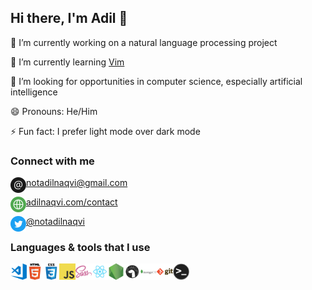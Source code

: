 ## Hi there, I'm Adil 👋

🔭 I’m currently working on a natural language processing project

🌱 I’m currently learning [Vim](https://www.vim.org/)

👯 I’m looking for opportunities in computer science, especially artificial intelligence

😄 Pronouns: He/Him

⚡ Fun fact: I prefer light mode over dark mode

### Connect with me

[<img align="left" alt="notadilnaqvi@gmail.com" height="25px" src="https://github.com/notadilnaqvi/portfolio-website/blob/master/src/media/icons/email-blob.png" />][email][notadilnaqvi@gmail.com](mailto:notadilnaqvi.com)<br />

[<img align="left" alt="notadilnaqvi@gmail.com" height="25px" src="https://github.com/notadilnaqvi/portfolio-website/blob/master/src/media/icons/globe-blob.png" />][website][adilnaqvi.com/contact](https://adilnaqvi.com/contact)<br />

[<img align="left" alt="notadilnaqvi@gmail.com" height="25px" src="https://github.com/notadilnaqvi/portfolio-website/blob/master/src/media/icons/twitter-blob.png" />][twitter][@notadilnaqvi](https://twitter.com/notadilnaqvi)

### Languages & tools that I use
<img align="left" alt="Visual Studio Code" height="26px" src="https://raw.githubusercontent.com/github/explore/80688e429a7d4ef2fca1e82350fe8e3517d3494d/topics/visual-studio-code/visual-studio-code.png" />
<img align="left" alt="HTML5" height="26px" src="https://raw.githubusercontent.com/github/explore/80688e429a7d4ef2fca1e82350fe8e3517d3494d/topics/html/html.png" />
<img align="left" alt="CSS3" height="26px" src="https://raw.githubusercontent.com/github/explore/80688e429a7d4ef2fca1e82350fe8e3517d3494d/topics/css/css.png" />
<img align="left" alt="JavaScript" height="26px" src="https://raw.githubusercontent.com/github/explore/80688e429a7d4ef2fca1e82350fe8e3517d3494d/topics/javascript/javascript.png" />
<img align="left" alt="Sass" height="26px" src="https://raw.githubusercontent.com/github/explore/80688e429a7d4ef2fca1e82350fe8e3517d3494d/topics/sass/sass.png" />
<img align="left" alt="React" height="26px" src="https://raw.githubusercontent.com/github/explore/80688e429a7d4ef2fca1e82350fe8e3517d3494d/topics/react/react.png" />
<img align="left" alt="Node.js" height="26px" src="https://raw.githubusercontent.com/github/explore/80688e429a7d4ef2fca1e82350fe8e3517d3494d/topics/nodejs/nodejs.png" />
<img align="left" alt="Deno" height="26px" src="https://raw.githubusercontent.com/github/explore/361e2821e2dea67711cde99c9c40ed357061cf27/topics/deno/deno.png" />
<img align="left" alt="MongoDB" height="26px" src="https://raw.githubusercontent.com/github/explore/80688e429a7d4ef2fca1e82350fe8e3517d3494d/topics/mongodb/mongodb.png" />
<img align="left" alt="Git" height="26px" src="https://raw.githubusercontent.com/github/explore/80688e429a7d4ef2fca1e82350fe8e3517d3494d/topics/git/git.png" />
<img align="left" alt="Terminal" height="26px" src="https://raw.githubusercontent.com/github/explore/80688e429a7d4ef2fca1e82350fe8e3517d3494d/topics/terminal/terminal.png" />

[email]: mailto:notadilnaqvi@gmail.com
[website]: https://adilnaqvi.com/contact
[twitter]: https://twitter.com/notadilnaqvi
